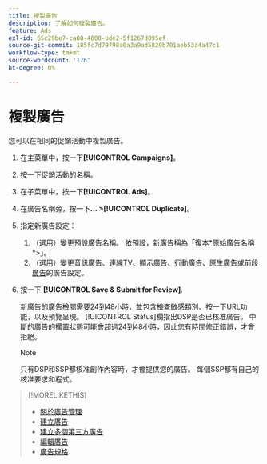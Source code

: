```yaml
---
title: 複製廣告
description: 了解如何複製廣告。
feature: Ads
exl-id: 65c29be7-ca88-4608-bde2-5f1267d095ef
source-git-commit: 185fc7d79798a0a3a9ad5829b701aeb53a4a47c1
workflow-type: tm+mt
source-wordcount: '176'
ht-degree: 0%

---
```


# 複製廣告

您可以在相同的促銷活動中複製廣告。

1. 在主菜單中，按一下&#x200B;**[!UICONTROL Campaigns]**。
1. 按一下促銷活動的名稱。
1. 在子菜單中，按一下&#x200B;**[!UICONTROL Ads]**。
1. 在廣告名稱旁，按一下&#x200B;**... >[!UICONTROL Duplicate]**。
1. 指定新廣告設定：
   1. （選用）變更預設廣告名稱。 依預設，新廣告稱為「復本\*原始廣告名稱*\>」。
   1. （選用）變更[音訊廣告](ad-settings-audio.md)、[連線TV](ad-settings-connected-tv.md)、[顯示廣告](ad-settings-display.md)、[行動廣告](ad-settings-mobile.md)、[原生廣告](ad-settings-native.md)或[前段廣告](ad-settings-pre-roll.md)的廣告設定。
1. 按一下 **[!UICONTROL Save & Submit for Review]**.

   新廣告的[廣告檢閱](ad-about.md)需要24到48小時，並包含檢查敏感類別、按一下URL功能，以及預覽呈現。 [!UICONTROL Status]欄指出DSP是否已核准廣告。 中斷的廣告的擱置狀態可能會超過24到48小時，因此您有時間修正錯誤，才會拒絕。

   >[!NOTE]
   >
   >只有DSP和SSP都核准創作內容時，才會提供您的廣告。 每個SSP都有自己的核准要求和程式。

>[!MORELIKETHIS]
>
>* [關於廣告管理](ad-about.md)
>* [建立廣告](ad-create.md)
>* [建立多個第三方廣告](ad-create-third-party.md)
>* [編輯廣告](ad-edit.md)
>* [廣告規格](/help/dsp/assets/ad-specs.pdf)

